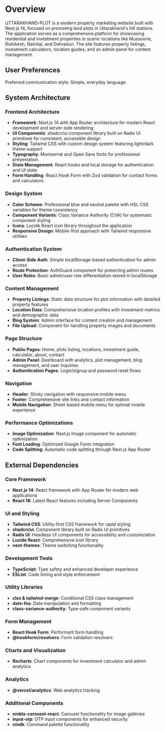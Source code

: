 # Overview

UTTARAKHAND-PLOT is a modern property marketing website built with Next.js 14, focused on promoting land plots in Uttarakhand's hill stations. The application serves as a comprehensive platform for showcasing residential and investment properties in scenic locations like Mussoorie, Rishikesh, Nainital, and Dehradun. The site features property listings, investment calculators, location guides, and an admin panel for content management.

## User Preferences

Preferred communication style: Simple, everyday language.

## System Architecture

### Frontend Architecture
- **Framework**: Next.js 14 with App Router architecture for modern React development and server-side rendering
- **UI Components**: shadcn/ui component library built on Radix UI primitives for consistent, accessible design
- **Styling**: Tailwind CSS with custom design system featuring light/dark theme support
- **Typography**: Montserrat and Open Sans fonts for professional presentation
- **State Management**: React hooks and local storage for authentication and UI state
- **Form Handling**: React Hook Form with Zod validation for contact forms and calculators

### Design System
- **Color Scheme**: Professional blue and neutral palette with HSL CSS variables for theme consistency
- **Component Variants**: Class Variance Authority (CVA) for systematic component styling
- **Icons**: Lucide React icon library throughout the application
- **Responsive Design**: Mobile-first approach with Tailwind responsive utilities

### Authentication System
- **Client-Side Auth**: Simple localStorage-based authentication for admin access
- **Route Protection**: AuthGuard component for protecting admin routes
- **User Roles**: Basic admin/user role differentiation stored in localStorage

### Content Management
- **Property Listings**: Static data structure for plot information with detailed property features
- **Location Data**: Comprehensive location profiles with investment metrics and demographic data
- **Blog System**: Admin interface for content creation and management
- **File Upload**: Component for handling property images and documents

### Page Structure
- **Public Pages**: Home, plots listing, locations, investment guide, calculator, about, contact
- **Admin Panel**: Dashboard with analytics, plot management, blog management, and user inquiries
- **Authentication Pages**: Login/signup and password reset flows

### Navigation
- **Header**: Sticky navigation with responsive mobile menu
- **Footer**: Comprehensive site links and contact information
- **Mobile Navigation**: Sheet-based mobile menu for optimal mobile experience

### Performance Optimizations
- **Image Optimization**: Next.js Image component for automatic optimization
- **Font Loading**: Optimized Google Fonts integration
- **Code Splitting**: Automatic code splitting through Next.js App Router

## External Dependencies

### Core Framework
- **Next.js 14**: React framework with App Router for modern web applications
- **React 18**: Latest React features including Server Components

### UI and Styling
- **Tailwind CSS**: Utility-first CSS framework for rapid styling
- **shadcn/ui**: Component library built on Radix UI primitives
- **Radix UI**: Headless UI components for accessibility and customization
- **Lucide React**: Comprehensive icon library
- **next-themes**: Theme switching functionality

### Development Tools
- **TypeScript**: Type safety and enhanced developer experience
- **ESLint**: Code linting and style enforcement

### Utility Libraries
- **clsx & tailwind-merge**: Conditional CSS class management
- **date-fns**: Date manipulation and formatting
- **class-variance-authority**: Type-safe component variants

### Form Management
- **React Hook Form**: Performant form handling
- **@hookform/resolvers**: Form validation resolvers

### Charts and Visualization
- **Recharts**: Chart components for investment calculator and admin analytics

### Analytics
- **@vercel/analytics**: Web analytics tracking

### Additional Components
- **embla-carousel-react**: Carousel functionality for image galleries
- **input-otp**: OTP input components for enhanced security
- **cmdk**: Command palette functionality